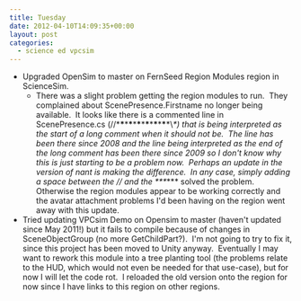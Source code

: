 ```yaml
---
title: Tuesday
date: 2012-04-10T14:09:35+00:00
layout: post
categories:
  - science ed vpcsim
---
```

  * Upgraded OpenSim to master on FernSeed Region Modules region in ScienceSim.
      * There was a slight problem getting the region modules to run.  They complained about ScenePresence.Firstname no longer being available.  It looks like there is a commented line in ScenePresence.cs (//\***\***\***\***\***\***\***\***\***\***\***\***\*\\*\*) that is being interpreted as the start of a long comment when it should not be.  The line has been there since 2008 and the line being interpreted as the end of the long comment has been there since 2009 so I don't know why this is just starting to be a problem now.  Perhaps an update in the version of nant is making the difference.  In any case, simply adding a space between the // and the \*\*\***** solved the problem.  Otherwise the region modules appear to be working correctly and the avatar attachment problems I'd been having on the region went away with this update.
  * Tried updating VPCsim Demo on Opensim to master (haven't updated since May 2011!) but it fails to compile because of changes in SceneObjectGroup (no more GetChildPart?).  I'm not going to try to fix it, since this project has been moved to Unity anyway.  Eventually I may want to rework this module into a tree planting tool (the problems relate to the HUD, which would not even be needed for that use-case), but for now I will let the code rot.  I reloaded the old version onto the region for now since I have links to this region on other regions.
